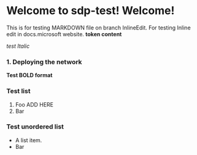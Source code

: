 # Welcome to sdp-test! Welcome!

This is for testing MARKDOWN file on branch InlineEdit. For testing
Inline edit in docs.microsoft website. **token content**

*test Italic*

### 1. Deploying the network
**Test BOLD format**

### Test list
1.  Foo ADD HERE
2.  Bar

### Test unordered list
*   A list item.
*   Bar



